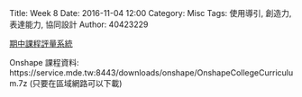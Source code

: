 Title: Week 8
Date: 2016-11-04 12:00
Category: Misc
Tags: 使用導引, 創造力, 表達能力, 協同設計
Author: 40423229

 <p><a href="http://pygroup-ag100.rhcloud.com">期中課程評量系統</a></p>

<p>Onshape 課程資料: https://service.mde.tw:8443/downloads/onshape/OnshapeCollegeCurriculum.7z (只要在區域網路可以下載)</p>